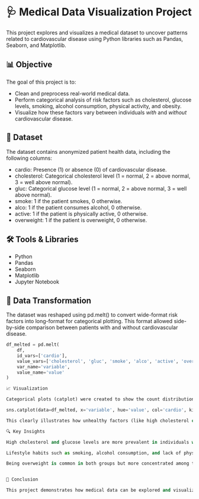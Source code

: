 # 🩺 Medical Data Visualization Project

This project explores and visualizes a medical dataset to uncover patterns related to cardiovascular disease using Python libraries such as Pandas, Seaborn, and Matplotlib.

## 📊 Objective

The goal of this project is to:
- Clean and preprocess real-world medical data.
- Perform categorical analysis of risk factors such as cholesterol, glucose levels, smoking, alcohol consumption, physical activity, and obesity.
- Visualize how these factors vary between individuals *with* and *without* cardiovascular disease.

## 📁 Dataset

The dataset contains anonymized patient health data, including the following columns:

- cardio: Presence (1) or absence (0) of cardiovascular disease.
- cholesterol: Categorical cholesterol level (1 = normal, 2 = above normal, 3 = well above normal).
- gluc: Categorical glucose level (1 = normal, 2 = above normal, 3 = well above normal).
- smoke: 1 if the patient smokes, 0 otherwise.
- alco: 1 if the patient consumes alcohol, 0 otherwise.
- active: 1 if the patient is physically active, 0 otherwise.
- overweight: 1 if the patient is overweight, 0 otherwise.

## 🛠 Tools & Libraries

- Python
- Pandas
- Seaborn
- Matplotlib
- Jupyter Notebook

## 🔄 Data Transformation

The dataset was reshaped using pd.melt() to convert wide-format risk factors into long-format for categorical plotting. This format allowed side-by-side comparison between patients with and without cardiovascular disease.

```python
df_melted = pd.melt(
    df,
    id_vars=['cardio'],
    value_vars=['cholesterol', 'gluc', 'smoke', 'alco', 'active', 'overweight'],
    var_name='variable',
    value_name='value'
)

📈 Visualization

Categorical plots (catplot) were created to show the count distribution of each health factor grouped by cardiovascular disease status:

sns.catplot(data=df_melted, x='variable', hue='value', col='cardio', kind='count')

This clearly illustrates how unhealthy factors (like high cholesterol or lack of activity) are more common in patients with heart disease.

🔍 Key Insights

High cholesterol and glucose levels are more prevalent in individuals with cardiovascular disease.

Lifestyle habits such as smoking, alcohol consumption, and lack of physical activity are associated with higher heart disease risk.

Being overweight is common in both groups but more concentrated among those with heart disease.


🧾 Conclusion

This project demonstrates how medical data can be explored and visualized to uncover meaningful health patterns. By transforming and analyzing the data effectively, we can better understand how certain lifestyle and biological risk factors relate to cardiovascular disease. Visual analytics not only highlight these relationships but also support more informed health decisions and deeper insights for future research.